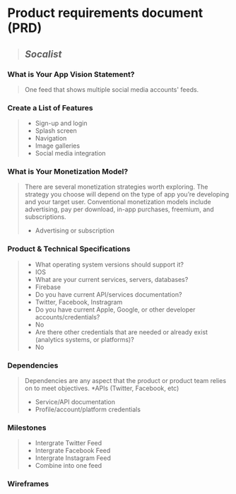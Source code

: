 # Product requirements document (PRD)

> ## *Socalist*



### What is Your App Vision Statement?
> One feed that shows multiple social media accounts' feeds.


### Create a List of Features
> * Sign-up and login
> * Splash screen
> * Navigation
> * Image galleries
> * Social media integration

### What is Your Monetization Model?
> There are several monetization strategies worth exploring. The strategy you choose will depend on the type of app you’re developing and your target user. Conventional monetization models include advertising, pay per download, in-app purchases, freemium, and subscriptions.
> * Advertising or subscription

### Product & Technical Specifications
> * What operating system versions should support it? 
> * IOS
> * What are your current services, servers, databases? 
> * Firebase
> * Do you have current API/services documentation? 
> * Twitter, Facebook, Instragram
> * Do you have current Apple, Google, or other developer accounts/credentials? 
> * No
> * Are there other credentials that are needed or already exist (analytics systems, or platforms)?
> * No

### Dependencies
> Dependencies are any aspect that the product or product team relies on to meet objectives.
> *APIs (Twitter, Facebook, etc)
> * Service/API documentation
> * Profile/account/platform credentials


### Milestones
> * Intergrate Twitter Feed
> * Intergrate Facebook Feed
> * Intergrate Instagram Feed
> * Combine into one feed

### Wireframes 

